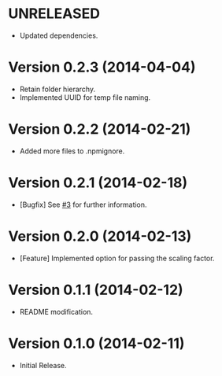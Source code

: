 # UNRELEASED

  * Updated dependencies.

# Version 0.2.3 (2014-04-04)

- Retain folder hierarchy.
- Implemented UUID for temp file naming.

# Version 0.2.2 (2014-02-21)

- Added more files to .npmignore.

# Version 0.2.1 (2014-02-18)

- [Bugfix] See [#3](https://github.com/akoenig/gulp-svg2png/issues/3) for further information.

# Version 0.2.0 (2014-02-13)

- [Feature] Implemented option for passing the scaling factor.

# Version 0.1.1 (2014-02-12)

- README modification.

# Version 0.1.0 (2014-02-11)

- Initial Release.

